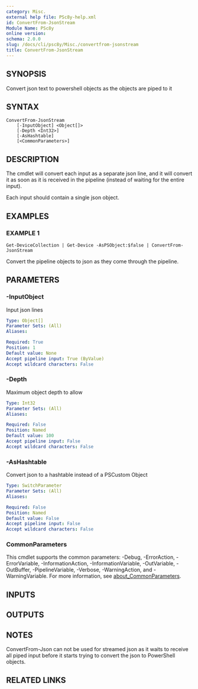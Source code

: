 ```yaml
---
category: Misc.
external help file: PSc8y-help.xml
id: ConvertFrom-JsonStream
Module Name: PSc8y
online version:
schema: 2.0.0
slug: /docs/cli/psc8y/Misc./convertfrom-jsonstream
title: ConvertFrom-JsonStream
---
```




## SYNOPSIS
Convert json text to powershell objects as the objects are piped to it

## SYNTAX

```
ConvertFrom-JsonStream
	[-InputObject] <Object[]>
	[-Depth <Int32>]
	[-AsHashtable]
	[<CommonParameters>]
```

## DESCRIPTION
The cmdlet will convert each input as a separate json line, and it will convert it as soon as it is
received in the pipeline (instead of waiting for the entire input). 

Each input should contain a single json object.

## EXAMPLES

### EXAMPLE 1
```
Get-DeviceCollection | Get-Device -AsPSObject:$false | ConvertFrom-JsonStream
```

Convert the pipeline objects to json as they come through the pipeline.

## PARAMETERS

### -InputObject
Input json lines

```yaml
Type: Object[]
Parameter Sets: (All)
Aliases:

Required: True
Position: 1
Default value: None
Accept pipeline input: True (ByValue)
Accept wildcard characters: False
```

### -Depth
Maximum object depth to allow

```yaml
Type: Int32
Parameter Sets: (All)
Aliases:

Required: False
Position: Named
Default value: 100
Accept pipeline input: False
Accept wildcard characters: False
```

### -AsHashtable
Convert json to a hashtable instead of a PSCustom Object

```yaml
Type: SwitchParameter
Parameter Sets: (All)
Aliases:

Required: False
Position: Named
Default value: False
Accept pipeline input: False
Accept wildcard characters: False
```

### CommonParameters
This cmdlet supports the common parameters: -Debug, -ErrorAction, -ErrorVariable, -InformationAction, -InformationVariable, -OutVariable, -OutBuffer, -PipelineVariable, -Verbose, -WarningAction, and -WarningVariable. For more information, see [about_CommonParameters](http://go.microsoft.com/fwlink/?LinkID=113216).

## INPUTS

## OUTPUTS

## NOTES
ConvertFrom-Json can not be used for streamed json as it waits to receive all piped input before it starts trying
to convert the json to PowerShell objects.

## RELATED LINKS
